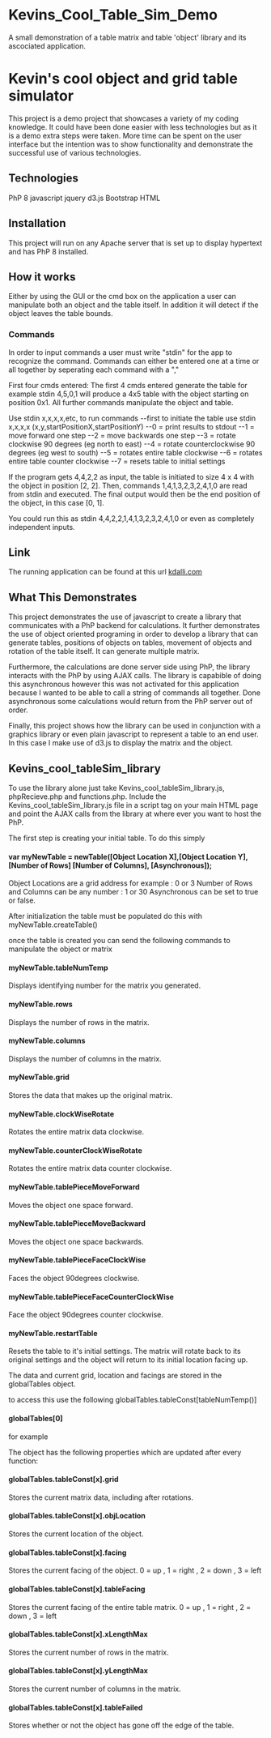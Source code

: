# Kevins_Cool_Table_Sim_Demo
A small demonstration of a table matrix and table 'object' library and its ascociated application.

# Kevin's cool object and grid table simulator
This project is a demo project that showcases a variety of my coding knowledge.
It could have been done easier with less technologies but as it is a demo extra steps were taken.
More time can be spent on the user interface but the intention was to show functionality and demonstrate
the successful use of various technologies.

## Technologies
PhP 8
javascript
jquery
d3.js
Bootstrap
HTML

## Installation  
This project will run on any Apache server that is set up to display hypertext and has PhP 8 installed.

## How it works
Either by using the GUI or the cmd box on the application a user can manipulate both an object and the table itself.
In addition it will detect if the object leaves the table bounds.

### Commands
In order to input commands a user must write "stdin" for the app to recognize the command.
Commands can either be entered one at a time or all together by seperating each command with a ","

First four cmds entered:
The first 4 cmds entered generate the table for example    stdin 4,5,0,1   will produce a 4x5 table with the object starting on position 0x1.
All further commands manipulate the object and table.

Use stdin x,x,x,x,etc, to run commands
--first to initiate the table use stdin x,x,x,x (x,y,startPositionX,startPositionY)
--0 = print results to stdout
--1 = move forward one step
--2 = move backwards one step
--3 = rotate clockwise 90 degrees (eg north to east)
--4 = rotate counterclockwise 90 degrees (eg west to south)
--5 = rotates entire table clockwise
--6 = rotates entire table counter clockwise
--7 = resets table to initial settings

If the program gets 4,4,2,2 as input, the table is initiated to size 4 x 4 with the object in
position [2, 2]. Then, commands 1,4,1,3,2,3,2,4,1,0 are read
from stdin and executed. The final output would then be the end position of the object,
in this case [0, 1].

You could run this as stdin 4,4,2,2,1,4,1,3,2,3,2,4,1,0 or even as completely independent inputs.

## Link
The running application can be found at this url [kdalli.com](http://kdalli.com/Front/public_html/)

## What This Demonstrates
This project demonstrates the use of javascript to create a library that communicates with a PhP backend for calculations.
It further demonstrates the use of object oriented programing in order to develop a library that can generate tables,
positions of objects on tables, movement of objects and rotation of the table itself. It can generate multiple matrix.

Furthermore, the calculations are done server side using PhP, the library interacts with the PhP by using AJAX calls.
The library is capabible of doing this asynchronous however this was not activated for this application because I wanted
to be able to call a string of commands all together. Done asynchronous some calculations would return from the PhP server
out of order.

Finally, this project shows how the library can be used in conjunction with a graphics library or even plain javascript to
represent a table to an end user. In this case I make use of d3.js to display the matrix and the object.

## Kevins_cool_tableSim_library
To use the library alone just take Kevins_cool_tableSim_library.js, phpRecieve.php and functions.php. Include the Kevins_cool_tableSim_library.js file
in a script tag on your main HTML page and point the AJAX calls from the library at where ever you want to host the PhP.

The first step is creating your initial table. To do this simply

#### var myNewTable = newTable([Object Location X],[Object Location Y],[Number of Rows] [Number of Columns], [Asynchronous]);
Object Locations are a grid address for example : 0 or 3
Number of Rows and Columns can be any number : 1 or 30
Asynchronous can be set to true or false.

After initialization the table must be populated do this with
myNewTable.createTable()

once the table is created you can send the following commands to manipulate
the object or matrix

#### myNewTable.tableNumTemp
  Displays identifying number for the matrix you generated.

#### myNewTable.rows
  Displays the number of rows in the matrix.

#### myNewTable.columns
  Displays the number of columns in the matrix.

#### myNewTable.grid
  Stores the data that makes up the original matrix.

#### myNewTable.clockWiseRotate
  Rotates the entire matrix data clockwise.

#### myNewTable.counterClockWiseRotate
  Rotates the entire matrix data counter clockwise.

#### myNewTable.tablePieceMoveForward
  Moves the object one space forward.

#### myNewTable.tablePieceMoveBackward
  Moves the object one space backwards.

#### myNewTable.tablePieceFaceClockWise
  Faces the object 90degrees clockwise.

#### myNewTable.tablePieceFaceCounterClockWise
  Face the object 90degrees counter clockwise.

#### myNewTable.restartTable
  Resets the table to it's initial settings. The matrix will rotate back
  to its original settings and the object will return to its initial location
  facing up.


The data and current grid, location and facings are stored in the
globalTables object.

to access this use the following globalTables.tableConst[tableNumTemp()]

#### globalTables[0] 
  for example

The object has the following properties which are updated after every function:

#### globalTables.tableConst[x].grid
  Stores the current matrix data, including after rotations.

#### globalTables.tableConst[x].objLocation
  Stores the current location of the object.

#### globalTables.tableConst[x].facing
  Stores the current facing of the object. 0 = up , 1 = right , 2 = down , 3 = left

#### globalTables.tableConst[x].tableFacing
  Stores the current facing of the entire table matrix. 0 = up , 1 = right , 2 = down , 3 = left

#### globalTables.tableConst[x].xLengthMax
  Stores the current number of rows in the matrix.

#### globalTables.tableConst[x].yLengthMax
  Stores the current number of columns in the matrix.

#### globalTables.tableConst[x].tableFailed
  Stores whether or not the object has gone off the edge of the table.

